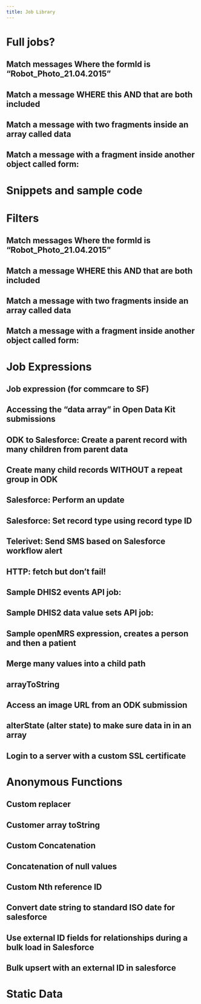 ```yaml
---
title: Job Library
---
```


# Full jobs?

## Match messages Where the formId is “Robot_Photo_21.04.2015”

## Match a message WHERE this AND that are both included

## Match a message with two fragments inside an array called data

## Match a message with a fragment inside another object called form:

# Snippets and sample code

# Filters

## Match messages Where the formId is “Robot_Photo_21.04.2015”

## Match a message WHERE this AND that are both included

## Match a message with two fragments inside an array called data

## Match a message with a fragment inside another object called form:

# Job Expressions

## Job expression (for commcare to SF)

## Accessing the “data array” in Open Data Kit submissions

## ODK to Salesforce: Create a parent record with many children from parent data

## Create many child records WITHOUT a repeat group in ODK

## Salesforce: Perform an update

## Salesforce: Set record type using record type ID

## Telerivet: Send SMS based on Salesforce workflow alert

## HTTP: fetch but don’t fail!

## Sample DHIS2 events API job:

## Sample DHIS2 data value sets API job:

## Sample openMRS expression, creates a person and then a patient

## Merge many values into a child path

## arrayToString

## Access an image URL from an ODK submission

## alterState (alter state) to make sure data in in an array

## Login to a server with a custom SSL certificate

# Anonymous Functions

## Custom replacer

## Customer array toString

## Custom Concatenation

## Concatenation of null values

## Custom Nth reference ID

## Convert date string to standard ISO date for salesforce

## Use external ID fields for relationships during a bulk load in Salesforce

## Bulk upsert with an external ID in salesforce

# Static Data
